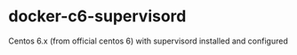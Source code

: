 # docker-c6-supervisord
Centos 6.x (from official centos 6) with supervisord installed and configured
